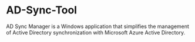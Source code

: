 # AD-Sync-Tool
AD Sync Manager is a Windows application that simplifies the management of Active Directory synchronization with Microsoft Azure Active Directory.
